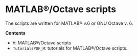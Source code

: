 # MATLAB®/Octave scripts

The scripts are written for MATLAB® v.6 or GNU Octave v. 6.

**Contents**

- `M`: MATLAB®/Octave scripts
- `TutorialsPDF_M`: tutorials for MATLAB®/Octave scripts.

